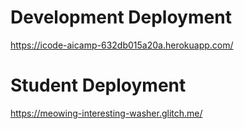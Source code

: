 # Development Deployment
https://icode-aicamp-632db015a20a.herokuapp.com/

# Student Deployment
https://meowing-interesting-washer.glitch.me/
